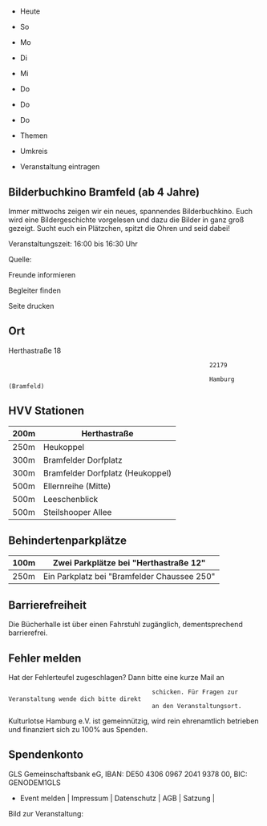 # 

- Heute
- So
- Mo
- Di
- Mi
- Do
- Do
- Do

- Themen
- Umkreis

- Veranstaltung eintragen

## Bilderbuchkino Bramfeld (ab 4 Jahre)

<!-- image -->

Immer mittwochs zeigen wir ein neues, spannendes Bilderbuchkino. Euch wird eine Bildergeschichte vorgelesen und dazu die Bilder in ganz groß gezeigt. Sucht euch ein Plätzchen, spitzt die Ohren und seid dabei!

Veranstaltungszeit: 16:00 bis 16:30 Uhr

Quelle:

Freunde informieren

Begleiter finden

Seite drucken

## Ort

Herthastraße 18

				                                            22179 

				                                            Hamburg (Bramfeld)

## HVV Stationen

| 200m   | Herthastraße                     |
|--------|----------------------------------|
| 250m   | Heukoppel                        |
| 300m   | Bramfelder Dorfplatz             |
| 300m   | Bramfelder Dorfplatz (Heukoppel) |
| 500m   | Ellernreihe (Mitte)              |
| 500m   | Leeschenblick                    |
| 500m   | Steilshooper Allee               |

## Behindertenparkplätze

| 100m   | Zwei Parkplätze bei "Herthastraße 12"        |
|--------|----------------------------------------------|
| 250m   | Ein Parkplatz bei "Bramfelder Chaussee  250" |

## Barrierefreiheit

Die Bücherhalle ist über einen Fahrstuhl zugänglich, dementsprechend barrierefrei.

## Fehler melden

Hat der Fehlerteufel zugeschlagen? Dann bitte eine kurze Mail an
											
											schicken. Für Fragen zur Veranstaltung wende dich bitte direkt
											an den Veranstaltungsort.

Kulturlotse Hamburg e.V. ist gemeinnützig, wird rein ehrenamtlich betrieben und finanziert sich zu 100% aus Spenden.

## Spendenkonto

GLS Gemeinschaftsbank eG, IBAN: DE50 4306 0967 2041 9378 00, BIC: GENODEM1GLS

- Event melden | Impressum | Datenschutz | AGB | Satzung |

Bild zur Veranstaltung:

<!-- image -->